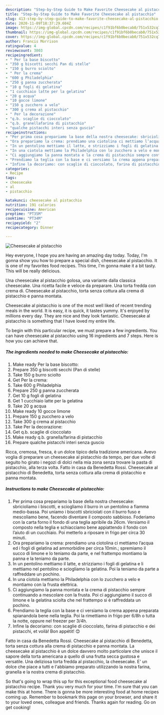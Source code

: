 ```yaml
---
description: "Step-by-Step Guide to Make Favorite Cheesecake al pistacchio"
title: "Step-by-Step Guide to Make Favorite Cheesecake al pistacchio"
slug: 413-step-by-step-guide-to-make-favorite-cheesecake-al-pistacchio
date: 2020-11-09T18:37:29.604Z
image: https://img-global.cpcdn.com/recipes/c1f91bf6b0becab0/751x532cq70/cheesecake-al-pistacchio-recipe-main-photo.jpg
thumbnail: https://img-global.cpcdn.com/recipes/c1f91bf6b0becab0/751x532cq70/cheesecake-al-pistacchio-recipe-main-photo.jpg
cover: https://img-global.cpcdn.com/recipes/c1f91bf6b0becab0/751x532cq70/cheesecake-al-pistacchio-recipe-main-photo.jpg
author: Francis Morrison
ratingvalue: 4
reviewcount: 3003
recipeingredient:
- " Per la base biscotto"
- "350 g biscotti secchi Pan di stelle"
- "150 g burro sciolto"
- " Per la crema"
- "600 g Philadelphia"
- "250 g panna zuccherata"
- "10 g fogli di gelatina"
- "1 cucchiaio latte per la gelatina"
- "20 g acqua"
- "10 gocce limone"
- "150 g zucchero a velo"
- "300 g crema al pistacchio"
- " Per la decorazione"
- "q.b. scaglie di cioccolato"
- "q.b. granellafarina di pistacchio"
- "qualche pistacchi interi senza guscio"
recipeinstructions:
- "Per prima cosa prepariamo la base della nostra cheesecake: sbricioliamo i biscotti, e sciogliamo il burro in un pentolino a fiamma medio-bassa. Poi uniamo i biscotti sbriciolati con il burro fuso e mescoliamo bene, facendo diventare il composto sabbioso. Foderiamo con la carta forno il fondo di una teglia apribile da 26cm. Versiamo il composto nella teglia e schiacciamo bene appiattendo il fondo con l’aiuto di un cucchiaio. Poi metterlo a riposare in frigo per circa 30 minuti."
- "Ora prepariamo la crema: prendiamo una ciotolina ci mettiamo l’acqua ed i fogli di gelatina ad ammorbidire per circa 10min.; spremiamo il succo di limone e lo teniamo da parte, e nel frattempo montiamo la panna e la teniamo da parte."
- "In un pentolino mettiamo il latte, e strizziamo i fogli di gelatina e li mettiamo nel pentolino e sciogliamo la gelatina. Poi la teniamo da parte a raffreddare un pochino."
- "In una ciotola mettiamo la Philadelphia con lo zucchero a velo e montiamo con la frusta elettrica."
- "Ci aggiungiamo la panna montata e la crema di pistacchio sempre continuando a mescolare con la frusta. Poi ci aggiungiamo il succo di limone e la gelatina sciolta che nel frattempo si è raffreddata un pochino."
- "Prendiamo la teglia con la base e ci versiamo la crema appena preparata spianandola bene nella teglia. Poi la rimettiamo in frigo per 6/8h o tutta la notte, oppure nel freezer per 3/4h."
- "Infine la decoriamo: con scaglie di cioccolato, farina di pistacchio e dei pistacchi, et voilà! Bon appétit! 😊"
categories:
- Recipe
tags:
- cheesecake
- al
- pistacchio

katakunci: cheesecake al pistacchio 
nutrition: 191 calories
recipecuisine: American
preptime: "PT35M"
cooktime: "PT34M"
recipeyield: "2"
recipecategory: Dinner

---
```



![Cheesecake al pistacchio](https://img-global.cpcdn.com/recipes/c1f91bf6b0becab0/751x532cq70/cheesecake-al-pistacchio-recipe-main-photo.jpg)

Hey everyone, I hope you are having an amazing day today. Today, I'm gonna show you how to prepare a special dish, cheesecake al pistacchio. It is one of my favorites food recipes. This time, I'm gonna make it a bit tasty. This will be really delicious.

Una cheesecake al pistacchio golosa, una variante dalla classica cheesecake. Una ricetta facile e veloce da preparare. Una torta fredda con crema di. Cheesecake al pistacchio, torta senza cottura alla crema di pistacchio e panna montata.

Cheesecake al pistacchio is one of the most well liked of recent trending meals in the world. It is easy, it is quick, it tastes yummy. It's enjoyed by millions every day. They are nice and they look fantastic. Cheesecake al pistacchio is something that I have loved my entire life.


To begin with this particular recipe, we must prepare a few ingredients. You can have cheesecake al pistacchio using 16 ingredients and 7 steps. Here is how you can achieve that.

<!--inarticleads1-->

##### The ingredients needed to make Cheesecake al pistacchio:

1. Make ready  Per la base biscotto:
1. Prepare 350 g biscotti secchi (Pan di stelle)
1. Take 150 g burro sciolto
1. Get  Per la crema:
1. Take 600 g Philadelphia
1. Prepare 250 g panna zuccherata
1. Get 10 g fogli di gelatina
1. Get 1 cucchiaio latte per la gelatina
1. Take 20 g acqua
1. Make ready 10 gocce limone
1. Prepare 150 g zucchero a velo
1. Take 300 g crema al pistacchio
1. Take  Per la decorazione:
1. Get q.b. scaglie di cioccolato
1. Make ready q.b. granella/farina di pistacchio
1. Prepare qualche pistacchi interi senza guscio


Ricca, cremosa, fresca, è un dolce tipico della tradizione americana. Avevo voglia di preparare un cheesecake al pistacchio da tempo, per due volte di seguito ho girato i negozi di dolci nella mia zona senza trovare la pasta di pistacchio, alla terza volta. Fatto in casa da Benedetta Rossi. Cheesecake al pistacchio di Benedetta, torta senza cottura alla crema di pistacchio e panna montata. 

<!--inarticleads2-->

##### Instructions to make Cheesecake al pistacchio:

1. Per prima cosa prepariamo la base della nostra cheesecake: sbricioliamo i biscotti, e sciogliamo il burro in un pentolino a fiamma medio-bassa. Poi uniamo i biscotti sbriciolati con il burro fuso e mescoliamo bene, facendo diventare il composto sabbioso. Foderiamo con la carta forno il fondo di una teglia apribile da 26cm. Versiamo il composto nella teglia e schiacciamo bene appiattendo il fondo con l’aiuto di un cucchiaio. Poi metterlo a riposare in frigo per circa 30 minuti.
1. Ora prepariamo la crema: prendiamo una ciotolina ci mettiamo l’acqua ed i fogli di gelatina ad ammorbidire per circa 10min.; spremiamo il succo di limone e lo teniamo da parte, e nel frattempo montiamo la panna e la teniamo da parte.
1. In un pentolino mettiamo il latte, e strizziamo i fogli di gelatina e li mettiamo nel pentolino e sciogliamo la gelatina. Poi la teniamo da parte a raffreddare un pochino.
1. In una ciotola mettiamo la Philadelphia con lo zucchero a velo e montiamo con la frusta elettrica.
1. Ci aggiungiamo la panna montata e la crema di pistacchio sempre continuando a mescolare con la frusta. Poi ci aggiungiamo il succo di limone e la gelatina sciolta che nel frattempo si è raffreddata un pochino.
1. Prendiamo la teglia con la base e ci versiamo la crema appena preparata spianandola bene nella teglia. Poi la rimettiamo in frigo per 6/8h o tutta la notte, oppure nel freezer per 3/4h.
1. Infine la decoriamo: con scaglie di cioccolato, farina di pistacchio e dei pistacchi, et voilà! Bon appétit! 😊


Fatto in casa da Benedetta Rossi. Cheesecake al pistacchio di Benedetta, torta senza cottura alla crema di pistacchio e panna montata. La cheesecake al pistacchio è un dolce davvero molto particolare che unisce il sapore della torta americana a quello di una frutta secca gustosa e versatile. Una deliziosa torta fredda al pistacchio, la cheesecake. E&#39; un dolce che piace a tutti e l&#39;abbiamo preparato utilizzando la nostra farina, granella e la nostra crema di pistacchio. 

So that's going to wrap this up for this exceptional food cheesecake al pistacchio recipe. Thank you very much for your time. I'm sure that you can make this at home. There is gonna be more interesting food at home recipes coming up. Remember to bookmark this page on your browser, and share it to your loved ones, colleague and friends. Thanks again for reading. Go on get cooking!
